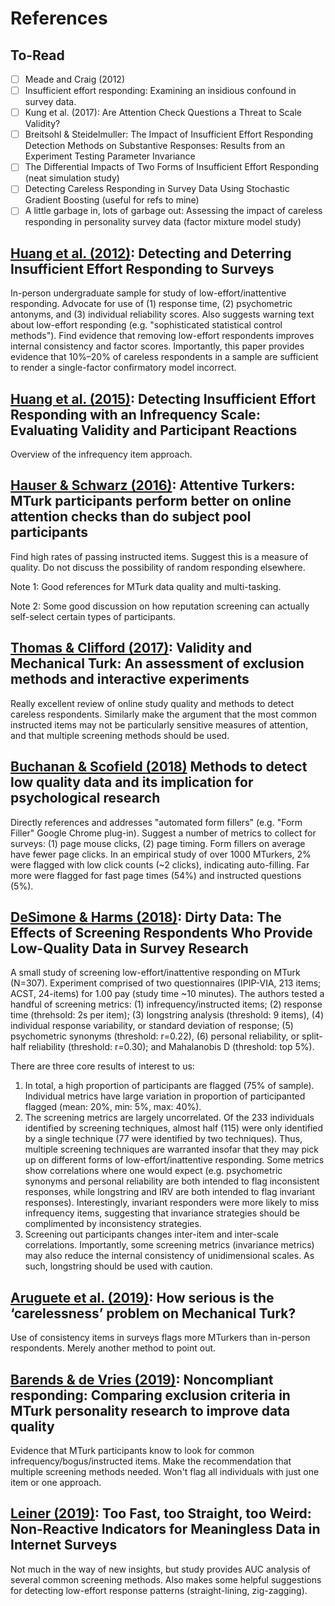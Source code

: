 # References

## To-Read
- [ ] Meade and Craig (2012)
- [ ] Insufficient effort responding: Examining an insidious confound in survey data.
- [ ] Kung et al. (2017): Are Attention Check Questions a Threat to Scale Validity?
- [ ] Breitsohl & Steidelmuller: The Impact of Insufficient Effort Responding Detection Methods on Substantive Responses: Results from an Experiment Testing Parameter Invariance
- [ ] The Differential Impacts of Two Forms of Insufficient Effort Responding (neat simulation study)
- [ ] Detecting Careless Responding in Survey Data Using Stochastic Gradient Boosting (useful for refs to mine)
- [ ] A little garbage in, lots of garbage out: Assessing the impact of careless responding in personality survey data (factor mixture model study)

## [Huang et al. (2012)](doi.org/10.1007/s10869-011-9231-8): Detecting and Deterring Insufficient Effort Responding to Surveys

In-person undergraduate sample for study of low-effort/inattentive responding. Advocate for use of (1) response time, (2) psychometric antonyms, and (3) individual reliability scores. Also suggests warning text about low-effort responding (e.g. "sophisticated statistical control methods"). Find evidence that removing low-effort respondents improves internal consistency and factor scores. Importantly, this paper provides evidence that  10%–20% of careless respondents in a sample are sufficient to render a single-factor confirmatory model incorrect.

## [Huang et al. (2015)](https://doi.org/10.1007/s10869-014-9357-6): Detecting Insufficient Effort Responding with an Infrequency Scale: Evaluating Validity and Participant Reactions

Overview of the infrequency item approach.

## [Hauser & Schwarz (2016)](https://doi.org/10.3758/s13428-015-0578-z): Attentive Turkers: MTurk participants perform better on online attention checks than do subject pool participants

Find high rates of passing instructed items. Suggest this is a measure of quality. Do not discuss the possibility of random responding elsewhere.

Note 1: Good references for MTurk data quality and multi-tasking.

Note 2: Some good discussion on how reputation screening can actually self-select certain types of participants.

## [Thomas & Clifford (2017)](http://dx.doi.org/10.1016/j.chb.2017.08.038): Validity and Mechanical Turk: An assessment of exclusion methods and interactive experiments

Really excellent review of online study quality and methods to detect careless respondents. Similarly make the argument that the most common instructed items may not be particularly sensitive measures of attention, and that multiple screening methods should be used.

## [Buchanan & Scofield (2018)](https://doi.org/10.3758/s13428-018-1035-6) Methods to detect low quality data and its implication for psychological research

Directly references and addresses "automated form fillers" (e.g. "Form Filler" Google
Chrome plug-in). Suggest a number of metrics to collect for surveys: (1) page mouse clicks, (2) page timing. Form fillers on average have fewer page clicks. In an empirical study of over 1000 MTurkers, 2% were flagged with low click counts (~2 clicks), indicating auto-filling. Far more were flagged for fast page times (54%) and instructed questions (5%).

## [DeSimone & Harms (2018)](doi.org/10.1007/s10869-017-9514-9): Dirty Data: The Effects of Screening Respondents Who Provide Low-Quality Data in Survey Research

A small study of screening low-effort/inattentive responding on MTurk (N=307). Experiment comprised of two questionnaires (IPIP-VIA, 213 items; ACST, 24-items) for 1.00 pay (study time ~10 minutes). The authors tested a handful of screening metrics: (1) infrequency/instructed items; (2) response time (threhsold: 2s per item); (3) longstring analysis (threshold: 9 items), (4) individual response variability, or standard deviation of response; (5) psychometric synonyms (threshold: r=0.22), (6) personal reliability, or split-half reliability (threshold: r=0.30); and Mahalanobis D (threshold: top 5%).

There are three core results of interest to us:

1. In total, a high proportion of participants are flagged (75% of sample). Individual metrics have large variation in proportion of participanted flagged (mean: 20%, min: 5%, max: 40%).
2. The screening metrics are largely uncorrelated. Of the 233 individuals identified by screening techniques, almost half (115) were only identified by a single technique (77 were identified by two techniques). Thus, multiple screening techniques are warranted insofar that they may pick up on different forms of low-effort/inattentive responding. Some metrics show correlations where one would expect (e.g. psychometric synonyms and personal reliability are both intended to flag inconsistent responses, while longstring and IRV are both intended to flag invariant responses). Interestingly, invariant responders were more likely to miss infrequency items, suggesting that invariance strategies should be complimented by inconsistency strategies.
3. Screening out participants changes inter-item and inter-scale correlations. Importantly, some screening metrics (invariance metrics) may also reduce the internal consistency of unidimensional scales. As such, longstring should be used with caution.

## [Aruguete et al. (2019)](https://doi.org/10.1080/13645579.2018.1563966): How serious is the ‘carelessness’ problem on Mechanical Turk?

Use of consistency items in surveys flags more MTurkers than in-person respondents. Merely another method to point out. 

## [Barends & de Vries (2019)](http://dx.doi.org/10.1016/j.paid.2019.02.015): Noncompliant responding: Comparing exclusion criteria in MTurk personality research to improve data quality

Evidence that MTurk participants know to look for common infrequency/bogus/instructed items. Make the recommendation that multiple screening methods needed. Won't flag all individuals with just one item or one approach. 

## [Leiner (2019)](http://dx.doi.org/10.18148/srm/2019.v13i3.7403): Too Fast, too Straight, too Weird: Non-Reactive Indicators for Meaningless Data in Internet Surveys

Not much in the way of new insights, but study provides AUC analysis of several common screening methods. Also makes some helpful suggestions for detecting low-effort response patterns (straight-lining, zig-zagging).
